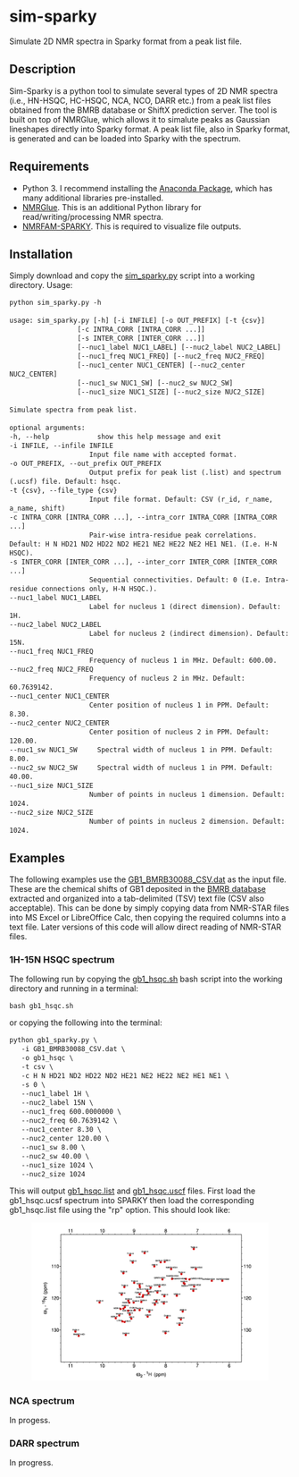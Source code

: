 # sim-sparky

Simulate 2D NMR spectra in Sparky format from a peak list file.

## Description

Sim-Sparky is a python tool to simulate several types of 2D NMR spectra (i.e., HN-HSQC, HC-HSQC, NCA, NCO, DARR etc.) from a peak list files obtained from the BMRB database or ShiftX prediction server. The tool is built on top of NMRGlue, which allows it to simalute peaks as Gaussian lineshapes directly into Sparky format. A peak list file, also in Sparky format, is generated and can be loaded into Sparky with the spectrum.

## Requirements

* Python 3. I recommend installing the [Anaconda Package](https://www.anaconda.com/distribution/#download-section), which has many additional libraries pre-installed.
* [NMRGlue](https://nmrglue.readthedocs.io/en/latest/install.html). This is an additional Python library for read/writing/processing NMR spectra. 
* [NMRFAM-SPARKY](https://nmrfam.wisc.edu/nmrfam-sparky-distribution/). This is required to visualize file outputs.

## Installation

Simply download and copy the [sim_sparky.py](sim_sparky.py) script into a working directory. Usage:

	python sim_sparky.py -h
	
	usage: sim_sparky.py [-h] [-i INFILE] [-o OUT_PREFIX] [-t {csv}]
                     [-c INTRA_CORR [INTRA_CORR ...]]
                     [-s INTER_CORR [INTER_CORR ...]]
                     [--nuc1_label NUC1_LABEL] [--nuc2_label NUC2_LABEL]
                     [--nuc1_freq NUC1_FREQ] [--nuc2_freq NUC2_FREQ]
                     [--nuc1_center NUC1_CENTER] [--nuc2_center NUC2_CENTER]
                     [--nuc1_sw NUC1_SW] [--nuc2_sw NUC2_SW]
                     [--nuc1_size NUC1_SIZE] [--nuc2_size NUC2_SIZE]

	Simulate spectra from peak list.

	optional arguments:
  	-h, --help            show this help message and exit
 	-i INFILE, --infile INFILE
                        Input file name with accepted format.
 	-o OUT_PREFIX, --out_prefix OUT_PREFIX
                        Output prefix for peak list (.list) and spectrum (.ucsf) file. Default: hsqc.
  	-t {csv}, --file_type {csv}
                        Input file format. Default: CSV (r_id, r_name, a_name, shift)
  	-c INTRA_CORR [INTRA_CORR ...], --intra_corr INTRA_CORR [INTRA_CORR ...]
                        Pair-wise intra-residue peak correlations. Default: H N HD21 ND2 HD22 ND2 HE21 NE2 HE22 NE2 HE1 NE1. (I.e. H-N HSQC).
  	-s INTER_CORR [INTER_CORR ...], --inter_corr INTER_CORR [INTER_CORR ...]
                        Sequential connectivities. Default: 0 (I.e. Intra-residue connections only, H-N HSQC.).
  	--nuc1_label NUC1_LABEL
                        Label for nucleus 1 (direct dimension). Default: 1H.
  	--nuc2_label NUC2_LABEL
                        Label for nucleus 2 (indirect dimension). Default: 15N.
  	--nuc1_freq NUC1_FREQ
                        Frequency of nucleus 1 in MHz. Default: 600.00.
 	--nuc2_freq NUC2_FREQ
                        Frequency of nucleus 2 in MHz. Default: 60.7639142.
  	--nuc1_center NUC1_CENTER
                        Center position of nucleus 1 in PPM. Default: 8.30.
  	--nuc2_center NUC2_CENTER
                        Center position of nucleus 2 in PPM. Default: 120.00.
  	--nuc1_sw NUC1_SW     Spectral width of nucleus 1 in PPM. Default: 8.00.
  	--nuc2_sw NUC2_SW     Spectral width of nucleus 1 in PPM. Default: 40.00.
  	--nuc1_size NUC1_SIZE
                        Number of points in nucleus 1 dimension. Default: 1024.
  	--nuc2_size NUC2_SIZE
                        Number of points in nucleus 2 dimension. Default: 1024.



## Examples

The following examples use the [GB1_BMRB30088_CSV.dat](examples/GB1_BMRB30088_CSV.dat) as the input file. These are the chemical shifts of GB1 deposited in the [BMRB database](http://www.bmrb.wisc.edu/data_library/summary/?bmrbId=30088) extracted and organized into a tab-delimited (TSV) text file (CSV also acceptable). This can be done by simply copying data from NMR-STAR files into MS Excel or LibreOffice Calc, then copying the required columns into a text file. Later versions of this code will allow direct reading of NMR-STAR files.

### 1H-15N HSQC spectrum

The following run by copying the [gb1_hsqc.sh](examples/sim_hsqc.sh) bash script into the working directory and running in a terminal:

	bash gb1_hsqc.sh

or copying the following into the terminal:

	python gb1_sparky.py \
       -i GB1_BMRB30088_CSV.dat \ 
       -o gb1_hsqc \
       -t csv \
       -c H N HD21 ND2 HD22 ND2 HE21 NE2 HE22 NE2 HE1 NE1 \
       -s 0 \
       --nuc1_label 1H \
       --nuc2_label 15N \
       --nuc1_freq 600.0000000 \
       --nuc2_freq 60.7639142 \
       --nuc1_center 8.30 \
       --nuc2_center 120.00 \
       --nuc1_sw 8.00 \
       --nuc2_sw 40.00 \
       --nuc1_size 1024 \
       --nuc2_size 1024
      
   This will output [gb1_hsqc.list](examples/gb1_hsqc.list) and [gb1_hsqc.uscf](examples/gb1_hsqc.list) files. First load the gb1_hsqc.ucsf spectrum into SPARKY then load the corresponding  gb1_hsqc.list file using the "rp" option. This should look like:
   
 <figure>
	<img src="examples/gb1_hsqc_cropped.jpg" width="1000">
</figure>

### NCA spectrum

In progess.

### DARR spectrum

In progress.
